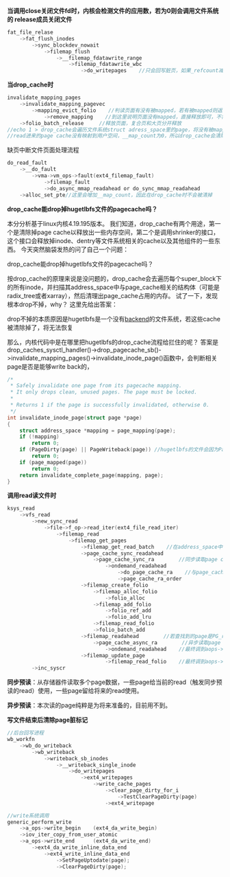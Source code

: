 **当调用close关闭文件fd时，内核会检测文件的应用数，若为0则会调用文件系统的
release成员关闭文件**

```c
fat_file_relase
    ->fat_flush_inodes
        ->sync_blockdev_nowait
            ->filemap_flush
                ->__filemap_fdatawrite_range
                    ->filemap_fdatawrite_wbc
                        ->do_writepages    //只会回写脏页，如果_refcount减为0则free，对其他pagecache无操作
```

**当drop_cache时**

```c
invalidate_mapping_pages
    ->invalidate_mapping_pagevec
        ->mapping_evict_folio    //判读页面有没有被mapped，若有被mapped则返回
            ->remove_mapping    //到这里说明页面没有mapped，直接释放即可，不需要try_to_unmap
    ->folio_batch_release     //释放页面，复合页和大页分开释放
//echo 1 > drop_cache会遍历文件系统struct adress_space里的page，将没有被mapped页
//read进来的page cache没有映射到用户空间，__map_count为0，所以drop_cache会清除page cache
```
缺页中断文件页面处理流程
```c
do_read_fault
	->__do_fault
		->vma->vm_ops->fault(ext4_filemap_fault)
			->filemap_fault
			->do_async_mmap_readahead or do_sync_mmap_readahead
	->alloc_set_pte//这里会增加__map_count，因此在drop_cache时不会被清掉
```

**drop_cache能drop掉hugetlbfs文件的pagecache吗？**

本分分析基于linux内核4.19.195版本。
我们知道，drop_cache有两个用途，第一个是清除掉page cache以释放出一些内存空间，第二个是调用shrinker的接口，这个接口会释放掉inode、dentry等文件系统相关的cache以及其他组件的一些东西。
今天突然脑袋发热的问了自己一个问题：


drop_cache能drop掉hugetlbfs文件的pagecache吗？

按drop_cache的原理来说是没问题的，drop_cache会去遍历每个super_block下的所有inode，并扫描其address_space中与page_cache相关的结构体（可能是radix_tree或者xarray），然后清理出page_cache占用的内存。
试了一下，发现根本drop不掉，why？
这里先给出答案：



drop不掉的本质原因是hugetlbfs是一个没有[backend](https://so.csdn.net/so/search?q=backend&spm=1001.2101.3001.7020)的文件系统，若这些cache被清除掉了，将无法恢复



那么，内核代码中是在哪里把hugetlbfs的drop_cache流程给拦住的呢？
答案是drop_caches_sysctl_handler()->drop_pagecache_sb()->invalidate_mapping_pages()->invalidate_inode_page()函数中，会判断相关page是否是能够write back的，

```c
/*
 * Safely invalidate one page from its pagecache mapping.
 * It only drops clean, unused pages. The page must be locked.
 *
 * Returns 1 if the page is successfully invalidated, otherwise 0.
 */
int invalidate_inode_page(struct page *page)
{
	struct address_space *mapping = page_mapping(page);
	if (!mapping)
		return 0;
	if (PageDirty(page) || PageWriteback(page)) //hugetlbfs的文件会因为PageWriteback(page)的判断而导致不能drop cache
		return 0;
	if (page_mapped(page))
		return 0;
	return invalidate_complete_page(mapping, page);
}

```







**调用read读文件时**

```c
ksys_read
    ->vfs_read
        ->new_sync_read
            ->file->f_op->read_iter(ext4_file_read_iter)
                ->filemap_read
                    ->filemap_get_pages
                        ->filemap_get_read_batch    //在address_space中逐页查找数据对应的page，若查找不到调用page_cache_sync_ra同步预读
                        ->page_cache_sync_readahead
                            ->page_cache_sync_ra        //同步读取page cache
                                ->ondemand_readahead
                                    ->do_page_cache_ra    //与page_cache_ra_order一样，最终调到aops->readahead，最终发送一些列bio
                                    ->page_cache_ra_order
                        ->filemap_create_folio
                            ->filemap_alloc_folio
                                ->folio_alloc
                            ->filemap_add_folio
                                ->folio_ref_add
                                ->folio_add_lru
                            ->filemap_read_folio
                            ->folio_batch_add
                        ->filemap_readahead        //若查找到的page是PG_readahead,说明用户读到了pagecache的末尾页，则page_cache_async_readahead()进行异步预读更多页进来
                            ->page_cache_async_ra        //异步读取page cache
                                ->ondemand_readahead    //最终调到aops->readahead，最终发送一些列bio
                        ->filemap_update_page    
                                ->filemap_read_folio    //最终调到aops->read_folio，最终发送一些列bio
        ->inc_syscr
```

**同步预读**：从存储器件读取多个page数据，一些page给当前的read（触发同步预读的read）使用，一些page留给将来的read使用。

**异步预读**：本次读的page纯粹是为将来准备的，目前用不到。

**写文件结束后清除page脏标记**
```c
//后台回写进程
wb_workfn
	->wb_do_writeback
		->wb_writeback
			->writeback_sb_inodes
				->__writeback_single_inode
					->do_writepages
						->ext4_writepages
							->write_cache_pages
								->clear_page_dirty_for_i
									->TestClearPageDirty(page)
								->ext4_writepage

//write系统调用
generic_perform_write
	->a_ops->write_begin	(ext4_da_write_begin)
	->iov_iter_copy_from_user_atomic
	->a_ops->write_end		(ext4_da_write_end)
		->ext4_da_write_inline_data_end
			->ext4_write_inline_data_end
				->SetPageUptodate(page);
				->ClearPageDirty(page);
```
